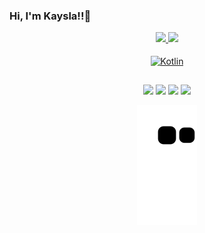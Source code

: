 ### Hi, I'm Kaysla!!👋

<div align="center">
  <a href="https://github.com/kaysla-carolayne">
  <img height="140" src="https://github-readme-stats.vercel.app/api?username=kaysla-carolayne&show_icons=true&theme=radical&include_all_commits=true&count_private=true"/>
     <img height="140" src="https://github-readme-stats.vercel.app/api/top-langs/?username=kaysla-carolayne&layout=compact&langs_count=7&theme=radical"/>
</div>
  <div style="display: inline_block"><br>
  <div  align="center"> 
  <img align="center" alt="Kotlin" src="https://img.shields.io/badge/Kotlin-0095D5?&style=for-the-badge&logo=kotlin&logoColor=white">
</div>

##

 </div>
 <div  align="center"> 
  <a href="https://www.instagram.com/heey.kaah/" target="_blank"><img src="https://img.shields.io/badge/-Instagram-%23E4405F?style=for-the-badge&logo=instagram&logoColor=white" target="_blank"></a>
 	<a href="https://www.twitch.tv/kaysla_carolayne/" target="_blank"><img src="https://img.shields.io/badge/Twitch-9146FF?style=for-the-badge&logo=twitch&logoColor=white" target="_blank"></a>
  <a href = "mailto:kaysla.carolayne@gmail.com"><img src="https://img.shields.io/badge/-Gmail-%23333?style=for-the-badge&logo=gmail&logoColor=white" target="_blank"></a>
  <a href="https://www.linkedin.com/in/kaysla-carolayne/" target="_blank"><img src="https://img.shields.io/badge/-LinkedIn-%230077B5?style=for-the-badge&logo=linkedin&logoColor=white" target="_blank"></a> 

![Snake animation](https://github.com/kaysla-carolayne/kaysla-carolayne/blob/output/github-contribution-grid-snake.svg)
 </div>
